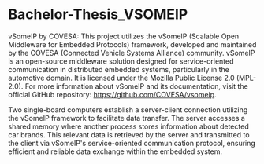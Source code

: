 # Bachelor-Thesis_VSOMEIP

vSomeIP by COVESA:
This project utilizes the vSomeIP (Scalable Open Middleware for Embedded Protocols) framework, developed and maintained by the COVESA (Connected Vehicle Systems Alliance) community. vSomeIP is an open-source middleware solution designed for service-oriented communication in distributed embedded systems, particularly in the automotive domain. It is licensed under the Mozilla Public License 2.0 (MPL-2.0). For more information about vSomeIP and its documentation, visit the official GitHub repository: https://github.com/COVESA/vsomeip.

Two single-board computers establish a server-client connection utilizing the vSomeIP framework to facilitate data transfer. The server accesses a shared memory where another process stores information about detected car brands. This relevant data is retrieved by the server and transmitted to the client via vSomeIP's service-oriented communication protocol, ensuring efficient and reliable data exchange within the embedded system.
